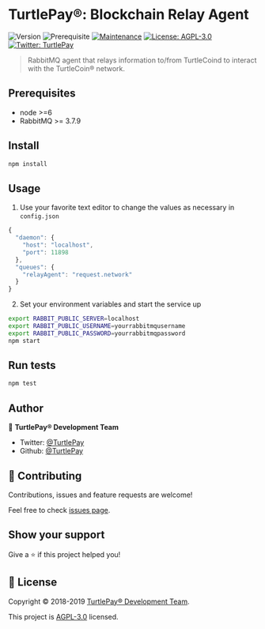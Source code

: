 # TurtlePay®: Blockchain Relay Agent
![Version](https://img.shields.io/badge/version-0.0.1-blue.svg?cacheSeconds=2592000) ![Prerequisite](https://img.shields.io/badge/node-%3E%3D6-blue.svg) [![Maintenance](https://img.shields.io/badge/Maintained%3F-yes-green.svg)](https://github.com/TurtlePay/blockchain-relay-agent/graphs/commit-activity) [![License: AGPL-3.0](https://img.shields.io/badge/license-AGL--3.0-yellow.svg)](https://github.com/TurtlePay/blockchain-relay-agent/blob/master/LICENSE) [![Twitter: TurtlePay](https://img.shields.io/twitter/follow/TurtlePay.svg?style=social)](https://twitter.com/TurtlePay)

> RabbitMQ agent that relays information to/from TurtleCoind to interact with the TurtleCoin® network.

## Prerequisites

- node >=6
- RabbitMQ >= 3.7.9

## Install

```sh
npm install
```

## Usage

1) Use your favorite text editor to change the values as necessary in `config.json`

```javascript
{
  "daemon": {
    "host": "localhost",
    "port": 11898
  },
  "queues": {
    "relayAgent": "request.network"
  }
}
```

2) Set your environment variables and start the service up

```sh
export RABBIT_PUBLIC_SERVER=localhost
export RABBIT_PUBLIC_USERNAME=yourrabbitmqusername
export RABBIT_PUBLIC_PASSWORD=yourrabbitmqpassword
npm start
```

## Run tests

```sh
npm test
```

## Author

👤 **TurtlePay® Development Team**

* Twitter: [@TurtlePay](https://twitter.com/TurtlePay)
* Github: [@TurtlePay](https://github.com/TurtlePay)

## 🤝 Contributing

Contributions, issues and feature requests are welcome!

Feel free to check [issues page](https://github.com/TurtlePay/blockchain-relay-agent/issues).

## Show your support

Give a ⭐️ if this project helped you!


## 📝 License

Copyright © 2018-2019 [TurtlePay® Development Team](https://github.com/TurtlePay).

This project is [AGPL-3.0](https://github.com/TurtlePay/blockchain-relay-agent/blob/master/LICENSE) licensed.
